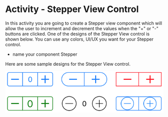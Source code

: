 # Activity - Stepper View Control


In this activity you are going to create a Stepper view component which will allow the user to increment and decrement the values when the "+" or "-" buttons are clicked. One of the designs of the Stepper View control is shown below. You can use any colors, UI/UX you want for your Stepper control.  

* name your component Stepper 

Here are some sample designs for the Stepper View control. 

![Stepper View Control](../images/stepper-image.png)
